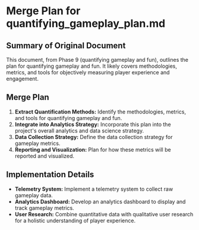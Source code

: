 # Merge Plan for quantifying_gameplay_plan.md

## Summary of Original Document
This document, from Phase 9 (quantifying gameplay and fun), outlines the plan for quantifying gameplay and fun. It likely covers methodologies, metrics, and tools for objectively measuring player experience and engagement.

## Merge Plan
1.  **Extract Quantification Methods:** Identify the methodologies, metrics, and tools for quantifying gameplay and fun.
2.  **Integrate into Analytics Strategy:** Incorporate this plan into the project's overall analytics and data science strategy.
3.  **Data Collection Strategy:** Define the data collection strategy for gameplay metrics.
4.  **Reporting and Visualization:** Plan for how these metrics will be reported and visualized.

## Implementation Details
-   **Telemetry System:** Implement a telemetry system to collect raw gameplay data.
-   **Analytics Dashboard:** Develop an analytics dashboard to display and track gameplay metrics.
-   **User Research:** Combine quantitative data with qualitative user research for a holistic understanding of player experience.
